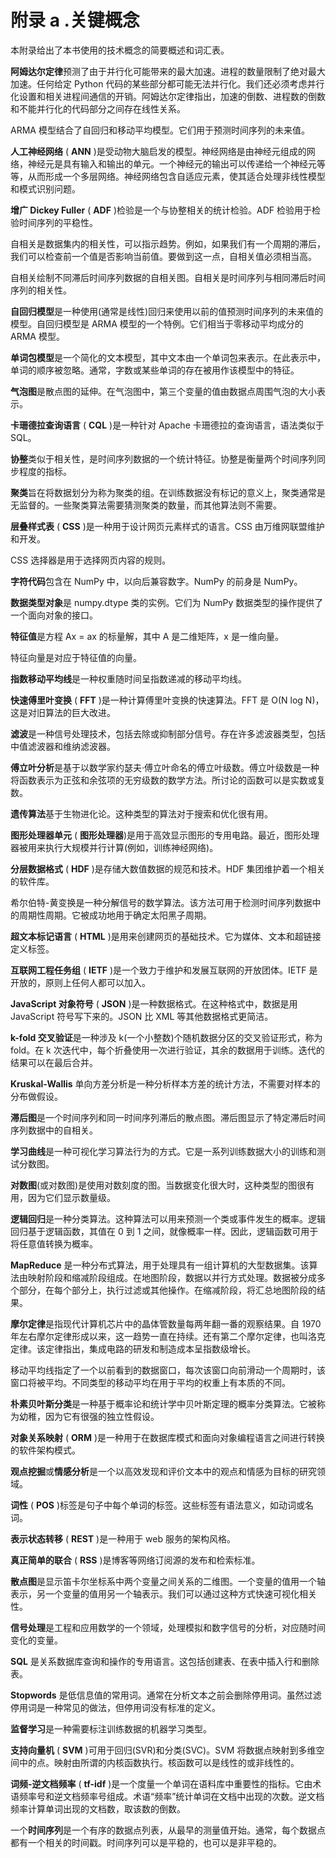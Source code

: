 # 附录 a .关键概念

本附录给出了本书使用的技术概念的简要概述和词汇表。

**阿姆达尔定律**预测了由于并行化可能带来的最大加速。进程的数量限制了绝对最大加速。任何给定 Python 代码的某些部分都可能无法并行化。我们还必须考虑并行化设置和相关进程间通信的开销。阿姆达尔定律指出，加速的倒数、进程数的倒数和不能并行化的代码部分之间存在线性关系。

ARMA 模型结合了自回归和移动平均模型。它们用于预测时间序列的未来值。

**人工神经网络** ( **ANN** )是受动物大脑启发的模型。神经网络是由神经元组成的网络，神经元是具有输入和输出的单元。一个神经元的输出可以传递给一个神经元等等，从而形成一个多层网络。神经网络包含自适应元素，使其适合处理非线性模型和模式识别问题。

**增广 Dickey Fuller** ( **ADF** )检验是一个与协整相关的统计检验。ADF 检验用于检验时间序列的平稳性。

自相关是数据集内的相关性，可以指示趋势。例如，如果我们有一个周期的滞后，我们可以检查前一个值是否影响当前值。要做到这一点，自相关值必须相当高。

自相关绘制不同滞后时间序列数据的自相关图。自相关是时间序列与相同滞后时间序列的相关性。

**自回归模型**是一种使用(通常是线性)回归来使用以前的值预测时间序列的未来值的模型。自回归模型是 ARMA 模型的一个特例。它们相当于零移动平均成分的 ARMA 模型。

**单词包模型**是一个简化的文本模型，其中文本由一个单词包来表示。在此表示中，单词的顺序被忽略。通常，字数或某些单词的存在被用作该模型中的特征。

**气泡图**是散点图的延伸。在气泡图中，第三个变量的值由数据点周围气泡的大小表示。

**卡珊德拉查询语言** ( **CQL** )是一种针对 Apache 卡珊德拉的查询语言，语法类似于 SQL。

**协整**类似于相关性，是时间序列数据的一个统计特征。协整是衡量两个时间序列同步程度的指标。

**聚类**旨在将数据划分为称为聚类的组。在训练数据没有标记的意义上，聚类通常是无监督的。一些聚类算法需要猜测聚类的数量，而其他算法则不需要。

**层叠样式表** ( **CSS** )是一种用于设计网页元素样式的语言。CSS 由万维网联盟维护和开发。

CSS 选择器是用于选择网页内容的规则。

**字符代码**包含在 NumPy 中，以向后兼容数字。NumPy 的前身是 NumPy。

**数据类型对象**是 numpy.dtype 类的实例。它们为 NumPy 数据类型的操作提供了一个面向对象的接口。

**特征值**是方程 Ax = ax 的标量解，其中 A 是二维矩阵，x 是一维向量。

特征向量是对应于特征值的向量。

**指数移动平均线**是一种权重随时间呈指数递减的移动平均线。

**快速傅里叶变换** ( **FFT** )是一种计算傅里叶变换的快速算法。FFT 是 O(N log N)，这是对旧算法的巨大改进。

**滤波**是一种信号处理技术，包括去除或抑制部分信号。存在许多滤波器类型，包括中值滤波器和维纳滤波器。

**傅立叶分析**是基于以数学家约瑟夫·傅立叶命名的傅立叶级数。傅立叶级数是一种将函数表示为正弦和余弦项的无穷级数的数学方法。所讨论的函数可以是实数或复数。

**遗传算法**基于生物进化论。这种类型的算法对于搜索和优化很有用。

**图形处理器单元** ( **图形处理器**)是用于高效显示图形的专用电路。最近，图形处理器被用来执行大规模并行计算(例如，训练神经网络)。

**分层数据格式** ( **HDF** )是存储大数值数据的规范和技术。HDF 集团维护着一个相关的软件库。

希尔伯特-黄变换是一种分解信号的数学算法。该方法可用于检测时间序列数据中的周期性周期。它被成功地用于确定太阳黑子周期。

**超文本标记语言** ( **HTML** )是用来创建网页的基础技术。它为媒体、文本和超链接定义标签。

**互联网工程任务组** ( **IETF** )是一个致力于维护和发展互联网的开放团体。IETF 是开放的，原则上任何人都可以加入。

**JavaScript 对象符号** ( **JSON** )是一种数据格式。在这种格式中，数据是用 JavaScript 符号写下来的。JSON 比 XML 等其他数据格式更简洁。

**k-fold 交叉验证**是一种涉及 k(一个小整数)个随机数据分区的交叉验证形式，称为 fold。在 k 次迭代中，每个折叠使用一次进行验证，其余的数据用于训练。迭代的结果可以在最后合并。

**Kruskal-Wallis** 单向方差分析是一种分析样本方差的统计方法，不需要对样本的分布做假设。

**滞后图**是一个时间序列和同一时间序列滞后的散点图。滞后图显示了特定滞后时间序列数据中的自相关。

**学习曲线**是一种可视化学习算法行为的方式。它是一系列训练数据大小的训练和测试分数图。

**对数图**(或对数图)是使用对数刻度的图。当数据变化很大时，这种类型的图很有用，因为它们显示数量级。

**逻辑回归**是一种分类算法。这种算法可以用来预测一个类或事件发生的概率。逻辑回归基于逻辑函数，其值在 0 到 1 之间，就像概率一样。因此，逻辑函数可用于将任意值转换为概率。

**MapReduce** 是一种分布式算法，用于处理具有一组计算机的大型数据集。该算法由映射阶段和缩减阶段组成。在地图阶段，数据以并行方式处理。数据被分成多个部分，在每个部分上，执行过滤或其他操作。在缩减阶段，将汇总地图阶段的结果。

**摩尔定律**是指现代计算机芯片中的晶体管数量每两年翻一番的观察结果。自 1970 年左右摩尔定律形成以来，这一趋势一直在持续。还有第二个摩尔定律，也叫洛克定律。该定律指出，集成电路的研发和制造成本呈指数级增长。

移动平均线指定了一个以前看到的数据窗口，每次该窗口向前滑动一个周期时，该窗口将被平均。不同类型的移动平均在用于平均的权重上有本质的不同。

**朴素贝叶斯分类**是一种基于概率论和统计学中贝叶斯定理的概率分类算法。它被称为幼稚，因为它有很强的独立性假设。

**对象关系映射** ( **ORM** )是一种用于在数据库模式和面向对象编程语言之间进行转换的软件架构模式。

**观点挖掘**或**情感分析**是一个以高效发现和评价文本中的观点和情感为目标的研究领域。

**词性** ( **POS** )标签是句子中每个单词的标签。这些标签有语法意义，如动词或名词。

**表示状态转移** ( **REST** )是一种用于 web 服务的架构风格。

**真正简单的联合** ( **RSS** )是博客等网络订阅源的发布和检索标准。

**散点图**是显示笛卡尔坐标系中两个变量之间关系的二维图。一个变量的值用一个轴表示，另一个变量的值用另一个轴表示。我们可以通过这种方式快速可视化相关性。

**信号处理**是工程和应用数学的一个领域，处理模拟和数字信号的分析，对应随时间变化的变量。

**SQL** 是关系数据库查询和操作的专用语言。这包括创建表、在表中插入行和删除表。

**Stopwords** 是低信息值的常用词。通常在分析文本之前会删除停用词。虽然过滤停用词是一种常见的做法，但停用词没有标准的定义。

**监督学习**是一种需要标注训练数据的机器学习类型。

**支持向量机** ( **SVM** )可用于回归(SVR)和分类(SVC)。SVM 将数据点映射到多维空间中的点。映射由所谓的内核函数执行。核函数可以是线性的或非线性的。

**词频-逆文档频率** ( **tf-idf** )是一个度量一个单词在语料库中重要性的指标。它由术语频率号和逆文档频率号组成。术语“频率”统计单词在文档中出现的次数。逆文档频率计算单词出现的文档数，取该数的倒数。

一个**时间序列**是一个有序的数据点列表，从最早的测量值开始。通常，每个数据点都有一个相关的时间戳。时间序列可以是平稳的，也可以是非平稳的。